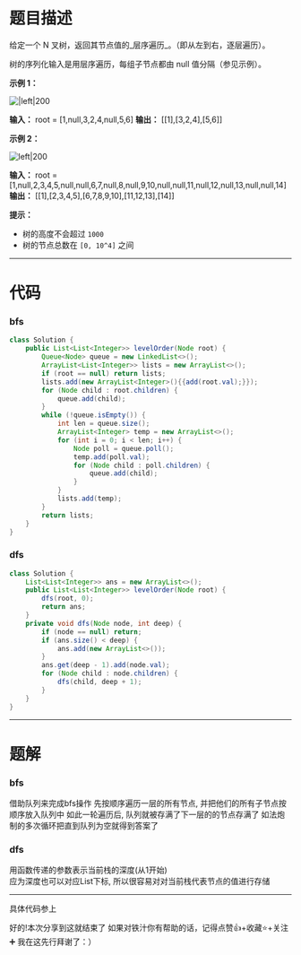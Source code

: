 # 题目描述
给定一个 N 叉树，返回其节点值的_层序遍历_。（即从左到右，逐层遍历）。

树的序列化输入是用层序遍历，每组子节点都由 null 值分隔（参见示例）。

**示例 1：**

![|left|200](https://assets.leetcode.com/uploads/2018/10/12/narytreeexample.png)

**输入：** root = [1,null,3,2,4,null,5,6]
**输出：** [[1],[3,2,4],[5,6]]

**示例 2：**

![left|200](https://assets.leetcode.com/uploads/2019/11/08/sample_4_964.png)

**输入：** root = [1,null,2,3,4,5,null,null,6,7,null,8,null,9,10,null,null,11,null,12,null,13,null,null,14]
**输出：** [[1],[2,3,4,5],[6,7,8,9,10],[11,12,13],[14]]

**提示：**

- 树的高度不会超过 `1000`
- 树的节点总数在 `[0, 10^4]` 之间

---
# 代码
### bfs
```java
class Solution {  
    public List<List<Integer>> levelOrder(Node root) {  
        Queue<Node> queue = new LinkedList<>();  
        ArrayList<List<Integer>> lists = new ArrayList<>();  
        if (root == null) return lists;  
        lists.add(new ArrayList<Integer>(){{add(root.val);}});  
        for (Node child : root.children) {  
            queue.add(child);  
        }  
        while (!queue.isEmpty()) {  
            int len = queue.size();  
            ArrayList<Integer> temp = new ArrayList<>();  
            for (int i = 0; i < len; i++) {  
                Node poll = queue.poll();  
                temp.add(poll.val);  
                for (Node child : poll.children) {  
                    queue.add(child);  
                }  
            }  
            lists.add(temp);  
        }  
        return lists;  
    }  
}
```

### dfs
```java
class Solution {  
    List<List<Integer>> ans = new ArrayList<>();  
    public List<List<Integer>> levelOrder(Node root) {  
        dfs(root, 0);  
        return ans;  
    }  
    private void dfs(Node node, int deep) {  
        if (node == null) return;  
        if (ans.size() < deep) {  
            ans.add(new ArrayList<>());  
        }  
        ans.get(deep - 1).add(node.val);  
        for (Node child : node.children) {  
            dfs(child, deep + 1);  
        }  
    }  
}
```
---
# 题解
### bfs
借助队列来完成bfs操作
先按顺序遍历一层的所有节点, 并把他们的所有子节点按顺序放入队列中
如此一轮遍历后, 队列就被存满了下一层的的节点存满了
如法炮制的多次循环把直到队列为空就得到答案了

### dfs
用函数传递的参数表示当前栈的深度(从1开始)  
应为深度也可以对应List下标, 所以很容易对对当前栈代表节点的值进行存储

---
具体代码参上

好的!本次分享到这就结束了
如果对铁汁你有帮助的话，记得点赞👍+收藏⭐️+关注➕
我在这先行拜谢了：）